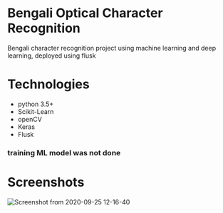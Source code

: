 # Bengali Optical Character Recognition
Bengali character recognition project using machine learning and deep learning, deployed using flusk

# Technologies
* python 3.5+
* Scikit-Learn
* openCV
* Keras
* Flusk

### training ML model was not done

# Screenshots
![Screenshot from 2020-09-25 12-16-40](https://user-images.githubusercontent.com/53527166/94235692-995d6c00-ff29-11ea-840f-6037529500dd.png)
